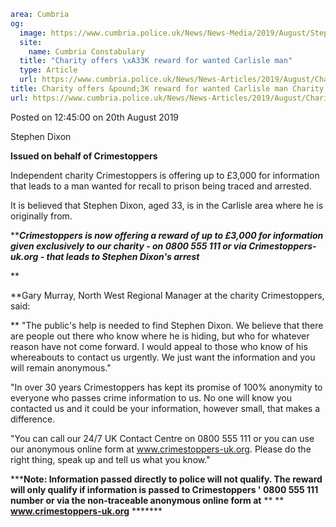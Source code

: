 ```yaml
area: Cumbria
og:
  image: https://www.cumbria.police.uk/News/News-Media/2019/August/Stephen-Dixonjpg-Cropped-380x240.jpg
  site:
    name: Cumbria Constabulary
  title: "Charity offers \xA33K reward for wanted Carlisle man"
  type: Article
  url: https://www.cumbria.police.uk/News/News-Articles/2019/August/Charity-offers-3K-reward-for-wanted-Carlisle-man.aspx
title: Charity offers &pound;3K reward for wanted Carlisle man Charity offers &#163;3K reward for wanted Carlisle man
url: https://www.cumbria.police.uk/News/News-Articles/2019/August/Charity-offers-3K-reward-for-wanted-Carlisle-man.aspx
```

Posted on 12:45:00 on 20th August 2019

Stephen Dixon

**Issued on behalf of Crimestoppers**

Independent charity Crimestoppers is offering up to £3,000 for information that leads to a man wanted for recall to prison being traced and arrested.

It is believed that Stephen Dixon, aged 33, is in the Carlisle area where he is originally from.

*****Crimestoppers is now offering a reward of up to £3,000 for information given exclusively to our charity - on 0800 555 111 or via Crimestoppers-uk.org - that leads to Stephen Dixon's arrest***

**

**Gary Murray, North West Regional Manager at the charity Crimestoppers, said:

** "The public's help is needed to find Stephen Dixon. We believe that there are people out there who know where he is hiding, but who for whatever reason have not come forward. I would appeal to those who know of his whereabouts to contact us urgently. We just want the information and you will remain anonymous."

"In over 30 years Crimestoppers has kept its promise of 100% anonymity to everyone who passes crime information to us. No one will know you contacted us and it could be your information, however small, that makes a difference.

"You can call our 24/7 UK Contact Centre on 0800 555 111 or you can use our anonymous online form at www.crimestoppers-uk.org. Please do the right thing, speak up and tell us what you know."

*****Note: Information passed directly to police will not qualify. The reward will only qualify if information is passed to Crimestoppers ' 0800 555 111 number or via the non-traceable anonymous online form at** ** ** **www.crimestoppers-uk.org** *******
